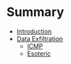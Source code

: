 # Summary

* [Introduction](README.md)
* [Data Exfiltration](chapter1.md)
  * [ICMP](chapter1/icmp.md)
  * [Esoteric](chapter1/esoteric.md)

